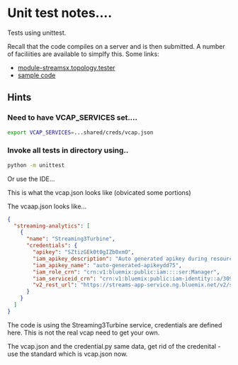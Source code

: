 # Unit test notes....

Tests using unittest. 

Recall that the code compiles on a server and is then submitted. A number of
faciliities are available to simplfy this. Some links:
- [module-streamsx.topology.tester](https://streamsxtopology.readthedocs.io/en/latest/streamsx.topology.tester.html#module-streamsx.topology.tester)
- [sample code](https://github.com/IBMStreams/streamsx.testing/tree/develop/examples/operators)


## Hints 

### Need to have VCAP_SERVICES set....  

```bash 
export VCAP_SERVICES=...shared/creds/vcap.json
```

### Invoke all tests in directory using..
```bash
python -m unittest
```
Or use the IDE...

This is what the vcap.json looks like (obvicated some portions)

The vcaap.json looks like...
```json
{
  "streaming-analytics": [
    {
      "name": "Streaming3Turbine",
      "credentials": {
        "apikey": "SZtizGEk0t0gIZb0xmO",
        "iam_apikey_description": "Auto generated apikey during resource-key operation for Instance - crn:v1:bluemix:public:streaming-analytics:us-south:a/309e3606a35c9fea12981876cd991b07:b11e1ab0-9570-44d0-950c-7b84b5abb817::",
        "iam_apikey_name": "auto-generated-apikeydd75",
        "iam_role_crn": "crn:v1:bluemix:public:iam::::ser:Manager",
        "iam_serviceid_crn": "crn:v1:bluemix:public:iam-identity::a/309e32981876cd991b07::serviceid:ServiceId-761f23f0-ec9f-4eba-9f97-7cee5b99d19f",
        "v2_rest_url": "https://streams-app-service.ng.bluemix.net/v2/streaming_analytics/b11eb817"
      }
    }
  ]
}

```



The code is using the Streaming3Turbine service, credentials are defined here.
This is not the real vcap need to get your own. 

The vcap.json and the credential.py same data, get rid of the credenital - use the
standard which is vcap.json now. 
